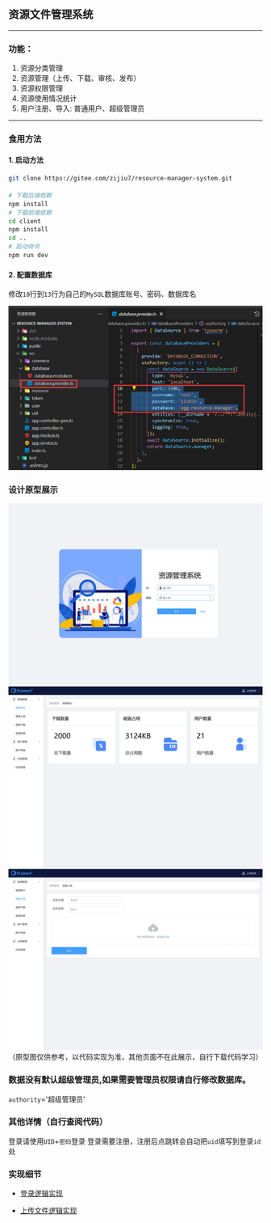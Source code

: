 ## 资源文件管理系统
---
### 功能：
1. 资源分类管理
2. 资源管理（上传、下载、审核、发布）
3. 资源权限管理
4. 资源使用情况统计
5. 用户注册、导入: 普通用户、超级管理员

---
### 食用方法

#### 1. 启动方法

```bash
git clone https://gitee.com/zijiu7/resource-manager-system.git

# 下载后端依赖
npm install
# 下载前端依赖
cd client
npm install
cd ..
# 启动命令
npm run dev

```

#### 2. 配置数据库

修改`10`行到`13`行为自己的`MySQL`数据库账号、密码、数据库名

![配置数据库](./img/%E9%85%8D%E7%BD%AE%E6%95%B0%E6%8D%AE%E5%BA%93.png)

### 设计原型展示
![登录页面](./img/%E7%99%BB%E5%BD%95%E7%95%8C%E9%9D%A2.jpg)
![首页](./img/%E9%A6%96%E9%A1%B5.jpg)
![上传页面](./img/%E4%B8%8A%E4%BC%A0%E9%A1%B5%E9%9D%A2.jpg)
（原型图仅供参考，以代码实现为准，其他页面不在此展示，自行下载代码学习）
### 数据没有默认超级管理员,如果需要管理员权限请自行修改数据库。
`authority`='超级管理员'

### 其他详情（自行查阅代码）

登录请使用`UID`+`密码`登录
登录需要注册，注册后点跳转会自动把`uid`填写到登录`id`处

### 实现细节
- [登录逻辑实现](./docs/%E7%99%BB%E5%BD%95%E9%80%BB%E8%BE%91%E5%AE%9E%E7%8E%B0.md)

- [上传文件逻辑实现](./docs/%E4%B8%8A%E4%BC%A0%E6%96%87%E4%BB%B6%E9%80%BB%E8%BE%91%E5%AE%9E%E7%8E%B0.md)
